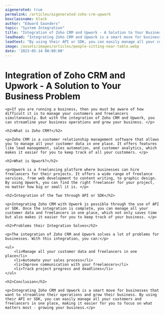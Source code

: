 ```yaml
---
aigenerated: true
permalink: /articles/aigenerated-zoho-crm-upwork
boxclassname: black
author: "Edward Saunders"
topic: "System Integration"
title: "Integration of Zoho CRM and Upwork - A Solution to Your Business Problem"
leadhead: "Integrating Zoho CRM and Upwork is a smart move for businesses that want to streamline their operations and grow their business"
leadtext: "By using their API or SDK, you can easily manage all your customers and freelancers in one place, making it easier for you to focus on what matters most - growing your business."
image: /assets/images/articles/people-sitting-near-table.webp
date: '2023-05-14 00:00:00'
---
```

<div class="arttext">
	<h1>Integration of Zoho CRM and Upwork - A Solution to Your Business Problem</h1>

	<p>If you are running a business, then you must be aware of how difficult it is to manage your customers and freelancers simultaneously. But with the integration of Zoho CRM and Upwork, you can streamline your business operations and grow your business. </p>

	<h2>What is Zoho CRM?</h2>

	<p>Zoho CRM is a customer relationship management software that allows you to manage all your customer data in one place. It offers features like lead management, sales automation, and customer analytics, which makes it easier for you to keep track of all your customers. </p>

	<h2>What is Upwork?</h2>

	<p>Upwork is a freelancing platform where businesses can hire freelancers for their projects. It offers a wide range of freelance services, from web development to content writing, to graphic design. By using Upwork, you can find the right freelancer for your project, no matter how big or small it is. </p>

	<h2>Integration of the Two through API or SDK</h2>

	<p>Integrating Zoho CRM with Upwork is possible through the use of API or SDK. Once the integration is complete, you can manage all your customer data and freelancers in one place, which not only saves time but also makes it easier for you to keep track of your business. </p>

	<h2>Problems their Integration Solves</h2>

	<p>The integration of Zoho CRM and Upwork solves a lot of problems for businesses. With this integration, you can:</p>

	<ul>
		<li>Manage all your customer data and freelancers in one place</li>
		<li>Automate your sales process</li>
		<li>Improve communication with your freelancers</li>
		<li>Track project progress and deadlines</li>
	</ul>

	<h2>Conclusion</h2>

	<p>Integrating Zoho CRM and Upwork is a smart move for businesses that want to streamline their operations and grow their business. By using their API or SDK, you can easily manage all your customers and freelancers in one place, making it easier for you to focus on what matters most - growing your business.</p>

</div>